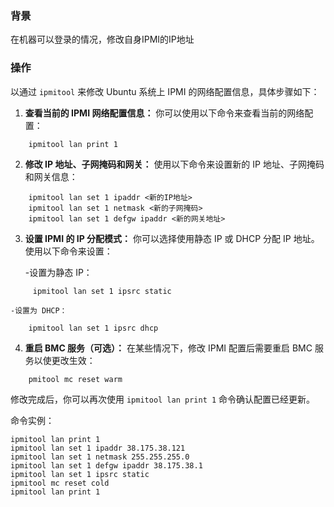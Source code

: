 ### 背景
在机器可以登录的情况，修改自身IPMI的IP地址


### 操作

以通过 `ipmitool` 来修改 Ubuntu 系统上 IPMI 的网络配置信息，具体步骤如下：

1. **查看当前的 IPMI 网络配置信息：** 你可以使用以下命令来查看当前的网络配置：
```
    ipmitool lan print 1
```

2. **修改 IP 地址、子网掩码和网关：** 使用以下命令来设置新的 IP 地址、子网掩码和网关信息：
```
    ipmitool lan set 1 ipaddr <新的IP地址> 
    ipmitool lan set 1 netmask <新的子网掩码> 
    ipmitool lan set 1 defgw ipaddr <新的网关地址>
```
    
3. **设置 IPMI 的 IP 分配模式：** 你可以选择使用静态 IP 或 DHCP 分配 IP 地址。使用以下命令来设置：
    
    -设置为静态 IP：
```
	 ipmitool lan set 1 ipsrc static
```
	-设置为 DHCP：
```
	ipmitool lan set 1 ipsrc dhcp
```
4. **重启 BMC 服务（可选）：** 在某些情况下，修改 IPMI 配置后需要重启 BMC 服务以使更改生效：
```
    pmitool mc reset warm
```

修改完成后，你可以再次使用 `ipmitool lan print 1` 命令确认配置已经更新。



命令实例：
```
ipmitool lan print 1
ipmitool lan set 1 ipaddr 38.175.38.121
ipmitool lan set 1 netmask 255.255.255.0
ipmitool lan set 1 defgw ipaddr 38.175.38.1
ipmitool lan set 1 ipsrc static
ipmitool mc reset cold
ipmitool lan print 1
```